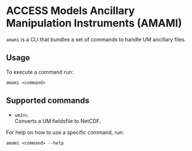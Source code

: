 # ACCESS Models Ancillary Manipulation Instruments (AMAMI)

`amami` is a CLI that bundles a set of commands to handle UM ancillary files.

## Usage 
To execute a command run:
```
amami <command>
```

## Supported commands
- `um2nc`<br>
  Converts a UM fieldsfile to NetCDF.

For help on how to use a specific command, run:
```
amami <command> --help
```

